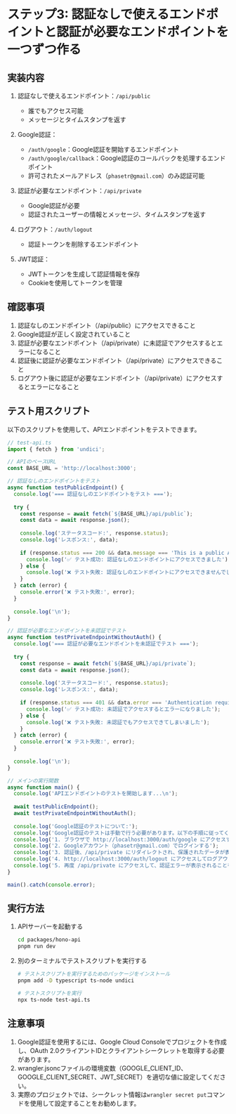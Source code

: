 # ステップ3: 認証なしで使えるエンドポイントと認証が必要なエンドポイントを一つずつ作る

## 実装内容

1. 認証なしで使えるエンドポイント：`/api/public`
   - 誰でもアクセス可能
   - メッセージとタイムスタンプを返す

2. Google認証：
   - `/auth/google`：Google認証を開始するエンドポイント
   - `/auth/google/callback`：Google認証のコールバックを処理するエンドポイント
   - 許可されたメールアドレス（`phasetr@gmail.com`）のみ認証可能

3. 認証が必要なエンドポイント：`/api/private`
   - Google認証が必要
   - 認証されたユーザーの情報とメッセージ、タイムスタンプを返す

4. ログアウト：`/auth/logout`
   - 認証トークンを削除するエンドポイント

5. JWT認証：
   - JWTトークンを生成して認証情報を保存
   - Cookieを使用してトークンを管理

## 確認事項

1. 認証なしのエンドポイント（/api/public）にアクセスできること
2. Google認証が正しく設定されていること
3. 認証が必要なエンドポイント（/api/private）に未認証でアクセスするとエラーになること
4. 認証後に認証が必要なエンドポイント（/api/private）にアクセスできること
5. ログアウト後に認証が必要なエンドポイント（/api/private）にアクセスするとエラーになること

## テスト用スクリプト

以下のスクリプトを使用して、APIエンドポイントをテストできます。

```typescript
// test-api.ts
import { fetch } from 'undici';

// APIのベースURL
const BASE_URL = 'http://localhost:3000';

// 認証なしのエンドポイントをテスト
async function testPublicEndpoint() {
  console.log('=== 認証なしのエンドポイントをテスト ===');
  
  try {
    const response = await fetch(`${BASE_URL}/api/public`);
    const data = await response.json();
    
    console.log('ステータスコード:', response.status);
    console.log('レスポンス:', data);
    
    if (response.status === 200 && data.message === 'This is a public API endpoint') {
      console.log('✅ テスト成功: 認証なしのエンドポイントにアクセスできました');
    } else {
      console.log('❌ テスト失敗: 認証なしのエンドポイントにアクセスできませんでした');
    }
  } catch (error) {
    console.error('❌ テスト失敗:', error);
  }
  
  console.log('\n');
}

// 認証が必要なエンドポイントを未認証でテスト
async function testPrivateEndpointWithoutAuth() {
  console.log('=== 認証が必要なエンドポイントを未認証でテスト ===');
  
  try {
    const response = await fetch(`${BASE_URL}/api/private`);
    const data = await response.json();
    
    console.log('ステータスコード:', response.status);
    console.log('レスポンス:', data);
    
    if (response.status === 401 && data.error === 'Authentication required') {
      console.log('✅ テスト成功: 未認証でアクセスするとエラーになりました');
    } else {
      console.log('❌ テスト失敗: 未認証でもアクセスできてしまいました');
    }
  } catch (error) {
    console.error('❌ テスト失敗:', error);
  }
  
  console.log('\n');
}

// メインの実行関数
async function main() {
  console.log('APIエンドポイントのテストを開始します...\n');
  
  await testPublicEndpoint();
  await testPrivateEndpointWithoutAuth();
  
  console.log('Google認証のテストについて:');
  console.log('Google認証のテストは手動で行う必要があります。以下の手順に従ってください:');
  console.log('1. ブラウザで http://localhost:3000/auth/google にアクセスする');
  console.log('2. Googleアカウント（phasetr@gmail.com）でログインする');
  console.log('3. 認証後、/api/private にリダイレクトされ、保護されたデータが表示されることを確認する');
  console.log('4. http://localhost:3000/auth/logout にアクセスしてログアウトする');
  console.log('5. 再度 /api/private にアクセスして、認証エラーが表示されることを確認する');
}

main().catch(console.error);
```

## 実行方法

1. APIサーバーを起動する

    ```bash
    cd packages/hono-api
    pnpm run dev
    ```

2. 別のターミナルでテストスクリプトを実行する

    ```bash
    # テストスクリプトを実行するためのパッケージをインストール
    pnpm add -D typescript ts-node undici
    
    # テストスクリプトを実行
    npx ts-node test-api.ts
    ```

## 注意事項

1. Google認証を使用するには、Google Cloud Consoleでプロジェクトを作成し、OAuth 2.0クライアントIDとクライアントシークレットを取得する必要があります。
2. wrangler.jsoncファイルの環境変数（GOOGLE_CLIENT_ID、GOOGLE_CLIENT_SECRET、JWT_SECRET）を適切な値に設定してください。
3. 実際のプロジェクトでは、シークレット情報は`wrangler secret put`コマンドを使用して設定することをお勧めします。
